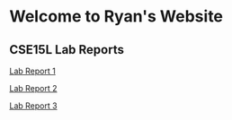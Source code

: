 # Welcome to Ryan's Website
## CSE15L Lab Reports

[Lab Report 1](labreport-1.md) 

[Lab Report 2](labreport-2.md)

[Lab Report 3](labreport-3.md)





 
 

